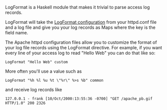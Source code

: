 LogFormat is a Haskell module that makes it trivial to parse access
log records.

LogFormat will take the [LogFormat configuration][mod_log_config] from
your httpd.conf file and a log file and give you your log records as
Maps where the key is the field name.

The Apache httpd configuration files allow you to customize the format
of your log file records using the LogFormat directive. For example,
if you want every line of your access log to read "Hello Web" you can
do that like so:

    LogFormat "Hello Web" custom

More often you'll use a value such as

    LogFormat "%h %l %u %t \"%r\" %>s %b" common

and receive log records like

    127.0.0.1 - frank [10/Oct/2000:13:55:36 -0700] "GET /apache_pb.gif HTTP/1.0" 200 2326

[mod_log_config]: http://httpd.apache.org/docs/2.0/mod/mod_log_config.html
